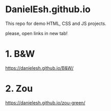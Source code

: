 # DanielEsh.github.io
This repo for demo HTML, CSS and JS projects.

please, open links in new tab!
# 1. B&W
https://danielesh.github.io/B&W/
# 2. Zou
https://danielesh.github.io/zou-green/
